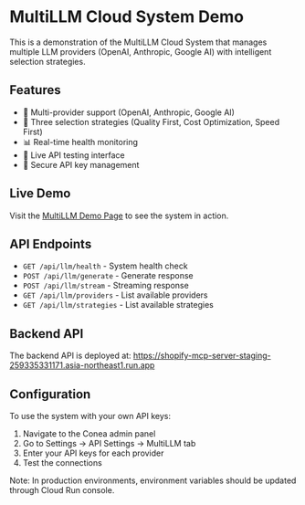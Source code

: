 # MultiLLM Cloud System Demo

This is a demonstration of the MultiLLM Cloud System that manages multiple LLM providers (OpenAI, Anthropic, Google AI) with intelligent selection strategies.

## Features

- 🤖 Multi-provider support (OpenAI, Anthropic, Google AI)
- 🎯 Three selection strategies (Quality First, Cost Optimization, Speed First)
- 📊 Real-time health monitoring
- 🧪 Live API testing interface
- 🔐 Secure API key management

## Live Demo

Visit the [MultiLLM Demo Page](./index.html) to see the system in action.

## API Endpoints

- `GET /api/llm/health` - System health check
- `POST /api/llm/generate` - Generate response
- `POST /api/llm/stream` - Streaming response
- `GET /api/llm/providers` - List available providers
- `GET /api/llm/strategies` - List available strategies

## Backend API

The backend API is deployed at: https://shopify-mcp-server-staging-259335331171.asia-northeast1.run.app

## Configuration

To use the system with your own API keys:

1. Navigate to the Conea admin panel
2. Go to Settings → API Settings → MultiLLM tab
3. Enter your API keys for each provider
4. Test the connections

Note: In production environments, environment variables should be updated through Cloud Run console.